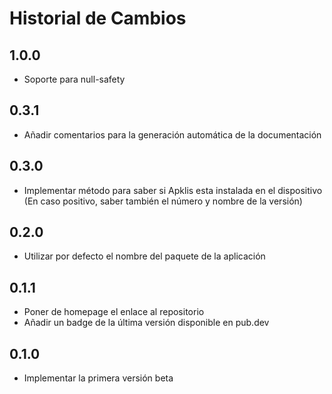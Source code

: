 # Historial de Cambios

## 1.0.0

* Soporte para null-safety

## 0.3.1

* Añadir comentarios para la generación automática de la documentación

## 0.3.0

* Implementar método para saber si Apklis esta instalada en el dispositivo (En caso positivo, saber también el número y nombre de la versión)

## 0.2.0

* Utilizar por defecto el nombre del paquete de la aplicación

## 0.1.1

* Poner de homepage el enlace al repositorio
* Añadir un badge de la última versión disponible en pub.dev 

## 0.1.0

* Implementar la primera versión beta
